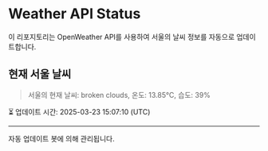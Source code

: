
# Weather API Status

이 리포지토리는 OpenWeather API를 사용하여 서울의 날씨 정보를 자동으로 업데이트합니다.

## 현재 서울 날씨
> 서울의 현재 날씨: broken clouds, 온도: 13.85°C, 습도: 39%

⏳ 업데이트 시간: 2025-03-23 15:07:10 (UTC)

---
자동 업데이트 봇에 의해 관리됩니다.
